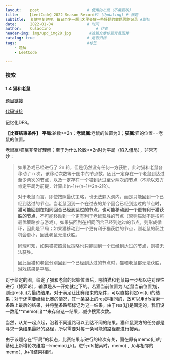 ```yaml
---
layout:    post   				    # 使用的布局（不需要改）
title:    【LeetCode】2022 Season Record#1 (Updating) # 标题 
subtitle:  复健哩复健哩，每日至少一题|这里会放一些好题的做题思路记录 #副标
date:      2022-01-04 				# 时间
author:    Culaccino					# 作者
header-img: img/upd_img28.jpg        #这篇文章标题背景图片
catalog: true 						# 是否归档
tags:								#标签
    - 题解
    - LeetCode

---
```


### 搜索

#### 1.4 猫和老鼠

[题目链接](https://leetcode-cn.com/problems/cat-and-mouse/)

[代码链接](https://github.com/BBBoundary/ACM-XCPC_Wsystem9350/blob/master/LeetCode/Season%231/1.4%20%E7%8C%AB%E5%92%8C%E8%80%81%E9%BC%A0.cpp)

记忆化DFS。

**【比赛结束条件】** **平局**:轮数>=2n；**老鼠赢**:老鼠的位置为0；**猫赢**:猫的位置==老鼠的位置。

老鼠赢/猫赢非常好理解；至于为什么轮数>=2n时为平局（陷入僵局），非常巧妙：

> 如果游戏已经进行了 2n 轮，但是仍然没有任何一方获胜，此时猫和老鼠各移动了 n 次，该移动次数等于图中的节点数，因此一定存在一个老鼠到达过至少两次的节点，以及一定存在一个猫到达过至少两次的节点（不能以双方肯定平局为前提，计算出(n-1)+(n-1)=2n-2轮）。
>
> 对于老鼠而言，即使按照最优策略，也无法躲入洞内，而是只能回到一个已经到达过的节点。当老鼠回到一个在过去的某个回合已经到达过的节点时，**猫可能回到在相同回合已经到达过的节点，也可能移动到一个更有利于猫获胜的节点**，不可能移动到一个更有利于老鼠获胜的节点（否则猫就不是按照最优策略参与游戏）。如果猫回到在相同回合已经到达过的节点，则形成循环，因此是平局；如果猫移动到一个更有利于猫获胜的节点，则老鼠的获胜机会更小，因此老鼠无法获胜。
>
> 同理可知，如果猫按照最优策略也只能回到一个已经到达过的节点，则猫无法获胜。
>
> 因此当猫和老鼠分别回到一个已经到达过的节点时，猫和老鼠都无法获胜，游戏结果是平局。
>

对于给定的图，给定了猫和老鼠的起始位置后，哪怕猫和老鼠每一步都以绝对理性进行（博弈论），输赢是从一开始就定下的。若猫当前位置为i/老鼠当前位置为j，则设res(i,j)为最终结果。对于满足让比赛结束的条件，可以直接判定res(i,j)的结果；对于还需要继续比赛的情况，其一条路上的res是相同的，故可以用dfs搜索一条路上最后的结果，并将整条路都标记为这一结果。由于res(i,j)是固定的，我们设一数组**memo(i,j)**来存储这一结果，减少搜索次数。

当然，从某一起点起，沿着不同道路可以到达不同的结果。猫和鼠双方的任务都是寻求一条结果最好的路径，所以需要对每一条可能的路径都进行搜索。

由于该题存在“平局”的状态，比赛结果与进行的轮次有关，固在原有memo(i,j)的基础上新增轮次维度——>memo(i,j,k)。进行dfs搜索时，memo( , ,k)与相邻的memo( , ,k+1)结果相同。

